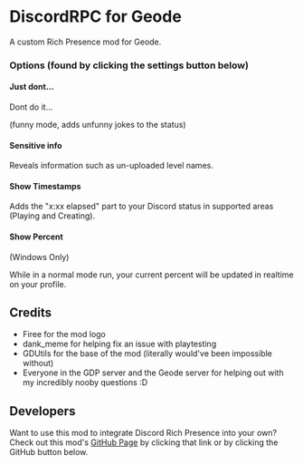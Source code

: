 # DiscordRPC for Geode

A custom Rich Presence mod for Geode.

### Options (found by clicking the settings button below)

#### Just dont...
Dont do it...

(funny mode, adds unfunny jokes to the status)

#### Sensitive info
Reveals information such as un-uploaded level names.

#### Show Timestamps
Adds the "x:xx elapsed" part to your Discord status in supported areas (Playing and Creating).

#### Show Percent

(Windows Only)

While in a normal mode run, your current percent will be updated in realtime on your profile.

## Credits

- Firee for the mod logo
- dank_meme for helping fix an issue with playtesting
- GDUtils for the base of the mod (literally would've been impossible without)
- Everyone in the GDP server and the Geode server for helping out with my incredibly nooby questions :D

## Developers

Want to use this mod to integrate Discord Rich Presence into your own? Check out this mod's [GitHub Page](https://github.com/TechStudent10/DiscordRPC) by clicking that link or by clicking the GitHub button below.
